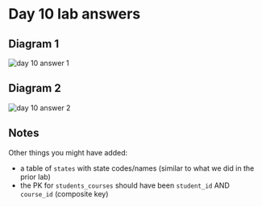 # Day 10 lab answers

## Diagram 1

![day 10 answer 1](https://github.com/megansquire/CSC301Spr2019/blob/master/images/day10lab.1.png)

## Diagram 2

![day 10 answer 2](https://github.com/megansquire/CSC301Spr2019/blob/master/images/day10lab.2.png)


## Notes
Other things you might have added:
* a table of `states` with state codes/names (similar to what we did in the prior lab)
* the PK for `students_courses` should have been `student_id` AND `course_id` (composite key)
